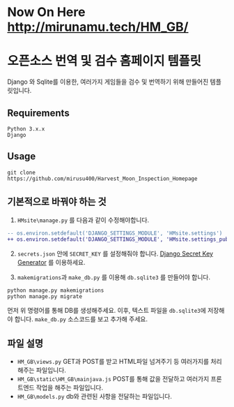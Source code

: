 # Now On Here http://mirunamu.tech/HM_GB/

# 오픈소스 번역 및 검수 홈페이지 템플릿

Django 와 Sqlite를 이용한, 여러가지 게임들을 검수 및 번역하기 위해 만들어진 템플릿입니다.

## Requirements
```
Python 3.x.x
Django
```

## Usage
```
git clone https://github.com/mirusu400/Harvest_Moon_Inspection_Homepage
```

## 기본적으로 바꿔야 하는 것
 1. `HMsite\manage.py` 를 다음과 같이 수정해야합니다.
 ```diff
 -- os.environ.setdefault('DJANGO_SETTINGS_MODULE', 'HMsite.settings')
 ++ os.environ.setdefault('DJANGO_SETTINGS_MODULE', 'HMsite.settings_public')
 ```
 
 2. `secrets.json` 안에 `SECRET_KEY` 를 설정해줘야 합니다.
 [Django Secret Key Generator](https://www.miniwebtool.com/django-secret-key-generator/) 를 이용하세요.
 
 3. `makemigrations`과 `make_db.py` 를 이용해 `db.sqlite3` 를 만들어야 합니다.
 ```
 python manage.py makemigrations
 python manage.py migrate
 ```
 먼저 위 명령어를 통해 DB를 생성해주세요.
 이후, 텍스트 파일을 `db.sqlite3`에 저장해야 합니다.
 `make_db.py` 소스코드를 보고 추가해 주세요.
 
## 파일 설명
  - `HM_GB\views.py`
 GET과 POST를 받고 HTML파일 넘겨주기 등 여러가지를 처리해주는 파일입니다.
  - `HM_GB\static\HM_GB\mainjava.js`
 POST를 통해 값을 전달하고 여러가지 프론트엔드 작업을 해주는 파일입니다.
  - `HM_GB\models.py`
 db와 관련된 사항을 전달하는 파일입니다.

